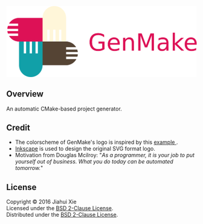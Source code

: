![genmake](./img/banner.png)

## Overview
An automatic CMake-based project generator.

## Credit
* The colorscheme of GenMake's logo is inspired by this
[example
](http://i34.photobucket.com/albums/d142/JanetB0601/ColorComboChallenge72.jpg).
* [Inkscape](https://inkscape.org/) is used to design the original SVG format
logo.
* Motivation from Douglas Mcilroy: "*As a programmer, it is your job to put
yourself out of business. What you do today can be automated tomorrow.*"

## License
Copyright &copy; 2016 Jiahui Xie  
Licensed under the [BSD 2-Clause License][BSD2].  
Distributed under the [BSD 2-Clause License][BSD2].  

[BSD2]: https://opensource.org/licenses/BSD-2-Clause
